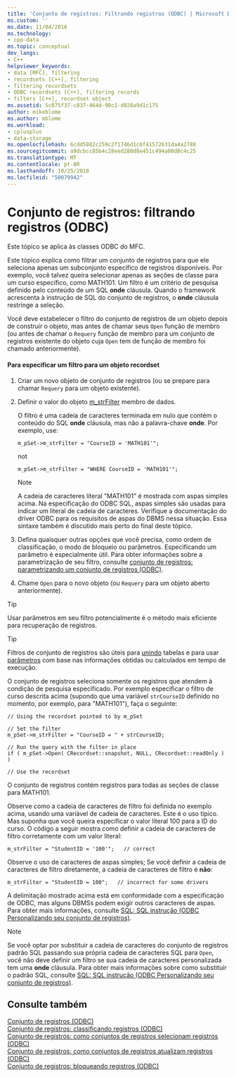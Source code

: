 ```yaml
---
title: 'Conjunto de registros: Filtrando registros (ODBC) | Microsoft Docs'
ms.custom: ''
ms.date: 11/04/2016
ms.technology:
- cpp-data
ms.topic: conceptual
dev_langs:
- C++
helpviewer_keywords:
- data [MFC], filtering
- recordsets [C++], filtering
- filtering recordsets
- ODBC recordsets [C++], filtering records
- filters [C++], recordset object
ms.assetid: 5c075f37-c837-464d-90c1-d028a9d1c175
author: mikeblome
ms.author: mblome
ms.workload:
- cplusplus
- data-storage
ms.openlocfilehash: 6cdd5882c259c2f1746d1c6f41572631da4a2788
ms.sourcegitcommit: a9dcbcc85b4c28eed280d8e451c494a00d8c4c25
ms.translationtype: MT
ms.contentlocale: pt-BR
ms.lasthandoff: 10/25/2018
ms.locfileid: "50079942"
---
```

# <a name="recordset-filtering-records-odbc"></a>Conjunto de registros: filtrando registros (ODBC)

Este tópico se aplica às classes ODBC do MFC.

Este tópico explica como filtrar um conjunto de registros para que ele seleciona apenas um subconjunto específico de registros disponíveis. Por exemplo, você talvez queira selecionar apenas as seções de classe para um curso específico, como MATH101. Um filtro é um critério de pesquisa definido pelo conteúdo de um SQL **onde** cláusula. Quando o framework acrescenta à instrução de SQL do conjunto de registros, o **onde** cláusula restringe a seleção.

Você deve estabelecer o filtro do conjunto de registros de um objeto depois de construir o objeto, mas antes de chamar seus `Open` função de membro (ou antes de chamar o `Requery` função de membro para um conjunto de registros existente do objeto cuja `Open` tem de função de membro foi chamado anteriormente).

#### <a name="to-specify-a-filter-for-a-recordset-object"></a>Para especificar um filtro para um objeto recordset

1. Criar um novo objeto de conjunto de registros (ou se prepare para chamar `Requery` para um objeto existente).

1. Definir o valor do objeto [m_strFilter](../../mfc/reference/crecordset-class.md#m_strfilter) membro de dados.

   O filtro é uma cadeia de caracteres terminada em nulo que contém o conteúdo do SQL **onde** cláusula, mas não a palavra-chave **onde**. Por exemplo, use:

    ```
    m_pSet->m_strFilter = "CourseID = 'MATH101'";
    ```

   not

    ```
    m_pSet->m_strFilter = "WHERE CourseID = 'MATH101'";
    ```

    > [!NOTE]
    >  A cadeia de caracteres literal "MATH101" é mostrada com aspas simples acima. Na especificação do ODBC SQL, aspas simples são usadas para indicar um literal de cadeia de caracteres. Verifique a documentação do driver ODBC para os requisitos de aspas do DBMS nessa situação. Essa sintaxe também é discutido mais perto do final deste tópico.

1. Defina quaisquer outras opções que você precisa, como ordem de classificação, o modo de bloqueio ou parâmetros. Especificando um parâmetro é especialmente útil. Para obter informações sobre a parametrização de seu filtro, consulte [conjunto de registros: parametrizando um conjunto de registros (ODBC)](../../data/odbc/recordset-parameterizing-a-recordset-odbc.md).

1. Chame `Open` para o novo objeto (ou `Requery` para um objeto aberto anteriormente).

> [!TIP]
>  Usar parâmetros em seu filtro potencialmente é o método mais eficiente para recuperação de registros.

> [!TIP]
>  Filtros de conjunto de registros são úteis para [unindo](../../data/odbc/recordset-performing-a-join-odbc.md) tabelas e para usar [parâmetros](../../data/odbc/recordset-parameterizing-a-recordset-odbc.md) com base nas informações obtidas ou calculados em tempo de execução.

O conjunto de registros seleciona somente os registros que atendem à condição de pesquisa especificado. Por exemplo especificar o filtro de curso descrita acima (supondo que uma variável `strCourseID` definido no momento, por exemplo, para "MATH101"), faça o seguinte:

```
// Using the recordset pointed to by m_pSet

// Set the filter
m_pSet->m_strFilter = "CourseID = " + strCourseID;

// Run the query with the filter in place
if ( m_pSet->Open( CRecordset::snapshot, NULL, CRecordset::readOnly ) )

// Use the recordset
```

O conjunto de registros contém registros para todas as seções de classe para MATH101.

Observe como a cadeia de caracteres de filtro foi definida no exemplo acima, usando uma variável de cadeia de caracteres. Este é o uso típico. Mas suponha que você queira especificar o valor literal 100 para a ID do curso. O código a seguir mostra como definir a cadeia de caracteres de filtro corretamente com um valor literal:

```
m_strFilter = "StudentID = '100'";   // correct
```

Observe o uso de caracteres de aspas simples; Se você definir a cadeia de caracteres de filtro diretamente, a cadeia de caracteres de filtro é **não**:

```
m_strFilter = "StudentID = 100";   // incorrect for some drivers
```

A delimitação mostrado acima está em conformidade com a especificação de ODBC, mas alguns DBMSs podem exigir outros caracteres de aspas. Para obter mais informações, consulte [SQL: SQL instrução (ODBC Personalizando seu conjunto de registros)](../../data/odbc/sql-customizing-your-recordsets-sql-statement-odbc.md).

> [!NOTE]
>  Se você optar por substituir a cadeia de caracteres do conjunto de registros padrão SQL passando sua própria cadeia de caracteres SQL para `Open`, você não deve definir um filtro se sua cadeia de caracteres personalizada tem uma **onde** cláusula. Para obter mais informações sobre como substituir o padrão SQL, consulte [SQL: SQL instrução (ODBC Personalizando seu conjunto de registros)](../../data/odbc/sql-customizing-your-recordsets-sql-statement-odbc.md).

## <a name="see-also"></a>Consulte também

[Conjunto de registros (ODBC)](../../data/odbc/recordset-odbc.md)<br/>
[Conjunto de registros: classificando registros (ODBC)](../../data/odbc/recordset-sorting-records-odbc.md)<br/>
[Conjunto de registros: como conjuntos de registros selecionam registros (ODBC)](../../data/odbc/recordset-how-recordsets-select-records-odbc.md)<br/>
[Conjunto de registros: como conjuntos de registros atualizam registros (ODBC)](../../data/odbc/recordset-how-recordsets-update-records-odbc.md)<br/>
[Conjunto de registros: bloqueando registros (ODBC)](../../data/odbc/recordset-locking-records-odbc.md)